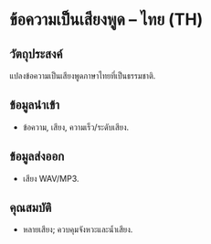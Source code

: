 # ข้อความเป็นเสียงพูด – ไทย (TH)

## วัตถุประสงค์
แปลงข้อความเป็นเสียงพูดภาษาไทยที่เป็นธรรมชาติ.

## ข้อมูลนำเข้า
- ข้อความ, เสียง, ความเร็ว/ระดับเสียง.

## ข้อมูลส่งออก
- เสียง WAV/MP3.

## คุณสมบัติ
- หลายเสียง; ควบคุมจังหวะและน้ำเสียง.
